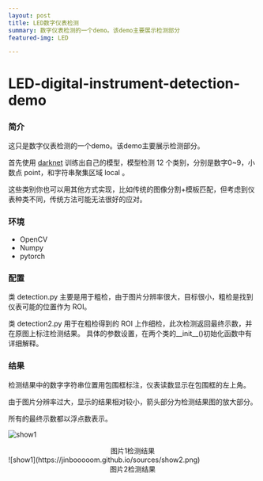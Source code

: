 ```yaml
---
layout: post
title: LED数字仪表检测
summary: 数字仪表检测的一个demo。该demo主要展示检测部分
featured-img: LED

---
```


# LED-digital-instrument-detection-demo

### 简介

这只是数字仪表检测的一个demo。该demo主要展示检测部分。

首先使用 [darknet](https://pjreddie.com/darknet/) 训练出自己的模型，模型检测 12 个类别，分别是数字0~9，小数点 point，和字符串聚集区域 local  。

这些类别你也可以用其他方式实现，比如传统的图像分割+模板匹配，但考虑到仪表种类不同，传统方法可能无法很好的应对。
### 环境
- OpenCV
- Numpy
- pytorch

### 配置

类 detection.py 主要是用于粗检，由于图片分辨率很大，目标很小，粗检是找到仪表可能的位置作为 ROI。

类 detection2.py 用于在粗检得到的 ROI 上作细检，此次检测返回最终示数，并在原图上标注检测结果。
具体的参数设置，在两个类的\_\_init\_\_()初始化函数中有详细解释。

### 结果

检测结果中的数字字符串位置用包围框标注，仪表读数显示在包围框的左上角。  

由于图片分辨率过大，显示的结果相对较小，箭头部分为检测结果图的放大部分。  

所有的最终示数都以浮点数表示。

![show1](https://jinbooooom.github.io/sources/show1.png)

<center> 图片1检测结果  </center>
![show1](https://jinbooooom.github.io/sources/show2.png)

<center> 图片2检测结果  </center>